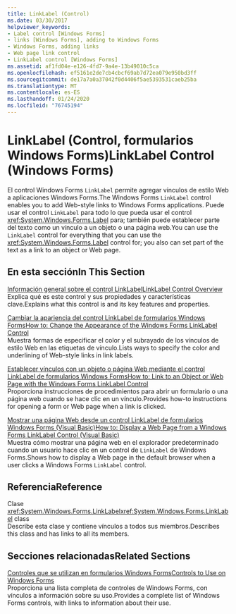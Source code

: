 ```yaml
---
title: LinkLabel (Control)
ms.date: 03/30/2017
helpviewer_keywords:
- Label control [Windows Forms]
- links [Windows Forms], adding to Windows Forms
- Windows Forms, adding links
- Web page link control
- LinkLabel control [Windows Forms]
ms.assetid: af1fd04e-e126-4fd7-9a4e-13b49010c5ca
ms.openlocfilehash: ef5161e2de7cb4cbcf69ab7d72ea079e950bd3ff
ms.sourcegitcommit: de17a7a0a37042f0d4406f5ae5393531caeb25ba
ms.translationtype: MT
ms.contentlocale: es-ES
ms.lasthandoff: 01/24/2020
ms.locfileid: "76745194"
---
```

# <a name="linklabel-control-windows-forms"></a><span data-ttu-id="8480b-102">LinkLabel (Control, formularios Windows Forms)</span><span class="sxs-lookup"><span data-stu-id="8480b-102">LinkLabel Control (Windows Forms)</span></span>
<span data-ttu-id="8480b-103">El control Windows Forms `LinkLabel` permite agregar vínculos de estilo Web a aplicaciones Windows Forms.</span><span class="sxs-lookup"><span data-stu-id="8480b-103">The Windows Forms `LinkLabel` control enables you to add Web-style links to Windows Forms applications.</span></span> <span data-ttu-id="8480b-104">Puede usar el control `LinkLabel` para todo lo que pueda usar el control <xref:System.Windows.Forms.Label> para; también puede establecer parte del texto como un vínculo a un objeto o una página web.</span><span class="sxs-lookup"><span data-stu-id="8480b-104">You can use the `LinkLabel` control for everything that you can use the <xref:System.Windows.Forms.Label> control for; you also can set part of the text as a link to an object or Web page.</span></span>  
  
## <a name="in-this-section"></a><span data-ttu-id="8480b-105">En esta sección</span><span class="sxs-lookup"><span data-stu-id="8480b-105">In This Section</span></span>  
 [<span data-ttu-id="8480b-106">Información general sobre el control LinkLabel</span><span class="sxs-lookup"><span data-stu-id="8480b-106">LinkLabel Control Overview</span></span>](linklabel-control-overview-windows-forms.md)  
 <span data-ttu-id="8480b-107">Explica qué es este control y sus propiedades y características clave.</span><span class="sxs-lookup"><span data-stu-id="8480b-107">Explains what this control is and its key features and properties.</span></span>  
  
 [<span data-ttu-id="8480b-108">Cambiar la apariencia del control LinkLabel de formularios Windows Forms</span><span class="sxs-lookup"><span data-stu-id="8480b-108">How to: Change the Appearance of the Windows Forms LinkLabel Control</span></span>](how-to-change-the-appearance-of-the-windows-forms-linklabel-control.md)  
 <span data-ttu-id="8480b-109">Muestra formas de especificar el color y el subrayado de los vínculos de estilo Web en las etiquetas de vínculo.</span><span class="sxs-lookup"><span data-stu-id="8480b-109">Lists ways to specify the color and underlining of Web-style links in link labels.</span></span>  
  
 [<span data-ttu-id="8480b-110">Establecer vínculos con un objeto o página Web mediante el control LinkLabel de formularios Windows Forms</span><span class="sxs-lookup"><span data-stu-id="8480b-110">How to: Link to an Object or Web Page with the Windows Forms LinkLabel Control</span></span>](link-to-an-object-or-web-page-with-wf-linklabel-control.md)  
 <span data-ttu-id="8480b-111">Proporciona instrucciones de procedimientos para abrir un formulario o una página web cuando se hace clic en un vínculo.</span><span class="sxs-lookup"><span data-stu-id="8480b-111">Provides how-to instructions for opening a form or Web page when a link is clicked.</span></span>  
  
 [<span data-ttu-id="8480b-112">Mostrar una página Web desde un control LinkLabel de formularios Windows Forms (Visual Basic)</span><span class="sxs-lookup"><span data-stu-id="8480b-112">How to: Display a Web Page from a Windows Forms LinkLabel Control (Visual Basic)</span></span>](display-a-web-page-from-a-wf-linklabel-control-visual-basic.md)  
 <span data-ttu-id="8480b-113">Muestra cómo mostrar una página web en el explorador predeterminado cuando un usuario hace clic en un control de `LinkLabel` de Windows Forms.</span><span class="sxs-lookup"><span data-stu-id="8480b-113">Shows how to display a Web page in the default browser when a user clicks a Windows Forms `LinkLabel` control.</span></span>  
  
## <a name="reference"></a><span data-ttu-id="8480b-114">Referencia</span><span class="sxs-lookup"><span data-stu-id="8480b-114">Reference</span></span>  
 <span data-ttu-id="8480b-115">Clase <xref:System.Windows.Forms.LinkLabel></span><span class="sxs-lookup"><span data-stu-id="8480b-115"><xref:System.Windows.Forms.LinkLabel> class</span></span>  
 <span data-ttu-id="8480b-116">Describe esta clase y contiene vínculos a todos sus miembros.</span><span class="sxs-lookup"><span data-stu-id="8480b-116">Describes this class and has links to all its members.</span></span>  
  
## <a name="related-sections"></a><span data-ttu-id="8480b-117">Secciones relacionadas</span><span class="sxs-lookup"><span data-stu-id="8480b-117">Related Sections</span></span>  
 [<span data-ttu-id="8480b-118">Controles que se utilizan en formularios Windows Forms</span><span class="sxs-lookup"><span data-stu-id="8480b-118">Controls to Use on Windows Forms</span></span>](controls-to-use-on-windows-forms.md)  
 <span data-ttu-id="8480b-119">Proporciona una lista completa de controles de Windows Forms, con vínculos a información sobre su uso.</span><span class="sxs-lookup"><span data-stu-id="8480b-119">Provides a complete list of Windows Forms controls, with links to information about their use.</span></span>
